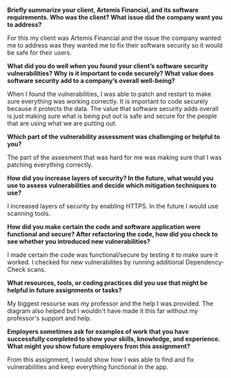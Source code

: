 **Briefly summarize your client, Artemis Financial, and its software requirements. Who was the client? What issue did the company want you to address?**

For this my client was Artemis Financial and the issue the company wanted me to address was they wanted me to fix their software security so it would be safe for their users.

**What did you do well when you found your client’s software security vulnerabilities? Why is it important to code securely? What value does software security add to a company’s overall well-being?**

When I found the vulnerabilities, I was able to patch and restart to make sure everything was working correctly. It is important to code securely because it protects the data. The value that software security adds overall is just making sure what is being put out is safe and secure for the people that are using what we are putting out.

**Which part of the vulnerability assessment was challenging or helpful to you?**

The part of the assesment that was hard for me was making sure that I was patching everything correctly.

**How did you increase layers of security? In the future, what would you use to assess vulnerabilities and decide which mitigation techniques to use?**

I increased layers of security by enabling HTTPS. In the future I would use scanning tools.

**How did you make certain the code and software application were functional and secure? After refactoring the code, how did you check to see whether you introduced new vulnerabilities?**

I made certain the code was functional/secure by testing it to make sure it worked. I checked for new vulnerabilites by running additional Dependency-Check scans.

**What resources, tools, or coding practices did you use that might be helpful in future assignments or tasks?**

My biggest resourse was my professor and the help I was provided. The diagram also helped but I wouldn't have made it this far without my professor's support and help.

**Employers sometimes ask for examples of work that you have successfully completed to show your skills, knowledge, and experience. What might you show future employers from this assignment?**

From this assignment, I would show how I was able to find and fix vulnerabilities and keep everything functional in the app.
